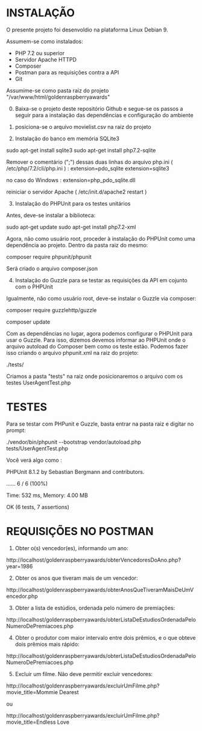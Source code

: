 INSTALAÇÃO
==========


O presente projeto foi desenvoldio na plataforma Linux Debian 9.

Assumem-se como instalados:

- PHP 7.2 ou superior
- Servidor Apache HTTPD
- Composer
- Postman para as requisições contra a API
- Git


Assumime-se como pasta raiz do projeto "/var/www/html/goldenraspberryawards"


0) Baixa-se o projeto deste repositório Github e segue-se os passos a seguir para a instalação das dependências e configuração do ambiente


1) posiciona-se o arquivo movielist.csv na raiz do projeto


2) Instalação do banco em memória SQLite3

sudo apt-get install sqlite3
sudo apt-get install php7.2-sqlite

Remover o comentário (";") dessas duas linhas do arquivo php.ini ( /etc/php/7.2/cli/php.ini ) :
extension=pdo_sqlite
extension=sqlite3

no caso do Windows : extension=php_pdo_sqlite.dll

reiniciar o servidor Apache ( /etc/init.d/apache2 restart )


3) Instalação do PHPUnit para os testes unitários

Antes, deve-se instalar a biblioteca:

sudo apt-get update
sudo apt-get install php7.2-xml

Agora, não como usuário root, proceder à instalação do PHPUnit como uma dependência ao projeto. Dentro da pasta raiz do mesmo:

composer require phpunit/phpunit

Será criado o arquivo composer.json


4) Instalação do Guzzle para se testar as requisições da API em cojunto com o PHPUnit

Igualmente, não como usuário root, deve-se instalar o Guzzle via composer:

composer require guzzlehttp/guzzle

composer update


Com as dependências no lugar, agora podemos configurar o PHPUnit para usar o Guzzle. Para isso, dizemos devemos informar ao PHPUnit onde o arquivo autoload do Composer bem como os teste estão. Podemos fazer isso criando o arquivo phpunit.xml na raiz do projeto:

<?xml version="1.0" encoding="UTF-8"?>
<phpunit bootstrap="vendor/autoload.php">
    <testsuites>
        <testsuite name="REST API Test Suite">
            <directory suffix=".php">./tests/</directory>
        </testsuite>
    </testsuites>
</phpunit>


Criamos a pasta "tests" na raiz onde posicionaremos o arquivo com os testes UserAgentTest.php



TESTES
======

Para se testar com PHPunit e Guzzle, basta entrar na pasta raiz e digitar no prompt:

./vendor/bin/phpunit --bootstrap vendor/autoload.php tests/UserAgentTest.php

Você verá algo como :

PHPUnit 8.1.2 by Sebastian Bergmann and contributors.

......                                                              6 / 6 (100%)

Time: 532 ms, Memory: 4.00 MB

OK (6 tests, 7 assertions)




REQUISIÇÕES NO POSTMAN
======================


1) Obter o(s) vencedor(es), informando um ano:

http://localhost/goldenraspberryawards/obterVencedoresDoAno.php?year=1986


2) Obter os anos que tiveram mais de um vencedor:

http://localhost/goldenraspberryawards/obterAnosQueTiveramMaisDeUmVencedor.php


3) Obter a lista de estúdios, ordenada pelo número de premiações:

http://localhost/goldenraspberryawards/obterListaDeEstudiosOrdenadaPeloNumeroDePremiacoes.php


4) Obter o produtor com maior intervalo entre dois prêmios, e o que obteve dois prêmios mais rápido:

http://localhost/goldenraspberryawards/obterListaDeEstudiosOrdenadaPeloNumeroDePremiacoes.php


5) Excluir um filme. Não deve permitir excluir vencedores:

http://localhost/goldenraspberryawards/excluirUmFilme.php?movie_title=Mommie Dearest

ou

http://localhost/goldenraspberryawards/excluirUmFilme.php?movie_title=Endless Love




